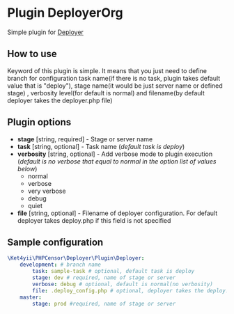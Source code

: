 Plugin DeployerOrg
==================

Simple plugin for [Deployer](http://deployer.org)

How to use
----------

Keyword of this plugin is simple. It means that you just need to define branch 
for configuration task name(if there is no task, plugin takes 
default value that is "deploy"), stage name(it would be just server name or defined stage)
, verbosity level(for default is normal) and filename(by default deployer takes the deployer.php file)

Plugin options
--------------

* **stage** [string, required] - Stage or server name
* **task** [string, optional] - Task name (*default task is deploy*) 
* **verbosity** [string, optional] - Add verbose mode to plugin execution (*default is no verbose that equal to normal in the 
option list of values below*)
  * normal
  * verbose
  * very verbose
  * debug
  * quiet 
* **file** [string, optional] - Filename of deployer configuration. For default deployer takes deploy.php if this field is not 
specified

Sample configuration
--------------------

```yaml
\Ket4yii\PHPCensor\Deployer\Plugin\Deployer:
    development: # branch name
        task: sample-task # optional, default task is deploy 
        stage: dev # required, name of stage or server
        verbose: debug # optional, default is normal(no verbosity)
        file: .deploy_config.php # optional, deployer takes the deploy.php file for default
    master:
        stage: prod #required, name of stage or server
```
